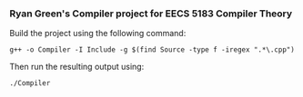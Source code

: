 ### Ryan Green's Compiler project for EECS 5183 Compiler Theory

Build the project using the following command:

`g++ -o Compiler -I Include -g $(find Source -type f -iregex ".*\.cpp")`

Then run the resulting output using:

`./Compiler`
